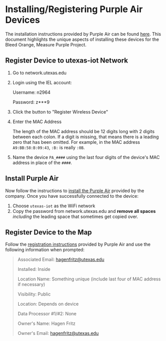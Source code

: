 # Installing/Registering Purple Air Devices

The installation instructions provided by Purple Air can be found [here](https://www2.purpleair.com/pages/install). This document highlights the unique aspects of installing these devices for the Bleed Orange, Measure Purple Project.

## Register Device to utexas-iot Network

1.  Go to network.utexas.edu

2. Login using the IEL account:

   Username: n2964

   Password: z***9

3. Click the button to "Register Wireless Device"

4. Enter the MAC Address

   The length of the MAC address should be 12 digits long with 2 digits between each colon. If a digit is missing, that means there is a leading zero that has been omitted. For example, in the MAC address `A9:BB:58:B:09:43`, `:B:` is really `:0B`. 

5. Name the device `PA_####` using the last four digits of the device's MAC address in place of the `####`.

## Install Purple Air

Now follow the instructions to [install the Purple Air](https://www2.purpleair.com/pages/install) provided by the company. Once you have successfully connected to the device:

1. Choose `utexas-iot` as the WiFi network
2. Copy the password from network.utexas.edu and **remove all spaces** _including_ the leading space that sometimes get copied over. 

## Register Device to the Map

Follow the [registration instructions](https://www2.purpleair.com/pages/install#registration) provided by Purple Air and use the following information when prompted:

>  Associated Email: hagenfritz@utexas.edu
>
> Installed: Inside
>
> Location Name: Something unique (include last four of MAC address if necessary)
>
> Visibility: Public
>
> Location: Depends on device
>
> Data Processor #1/#2: None
>
> Owner's Name: Hagen Fritz
>
> Owner's Email: hagenfritz@utexas.edu

